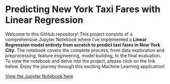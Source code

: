 # Predicting New York Taxi Fares with Linear Regression
Welcome to this GitHub repository! This project consists of a comprehensive Jupyter Notebook where I've implemented a **Linear Regression model entirely from scratch to predict taxi fares in New York City**. The notebook covers the complete process, from data exploration and preprocessing, feature engineering, model building, to the final evaluation. To view the notebook and delve into the project, please click on the link below. Enjoy the journey through this exciting Machine Learning application!

[View the Jupyter Notebook here](https://nbviewer.org/github/GeorgeD88/LinearRegression-from-Scratch/blob/main/taxi_fare_predictor_walkthrough.ipynb)